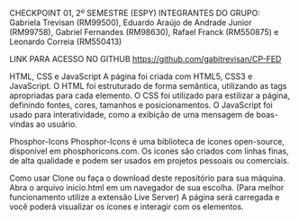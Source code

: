 CHECKPOINT 01, 2º SEMESTRE (ESPY)
INTEGRANTES DO GRUPO: Gabriela Trevisan (RM99500), Eduardo Araújo de Andrade Junior (RM99758), Gabriel Fernandes (RM98630), Rafael Franck (RM550875) e Leonardo Correia (RM550413)

LINK PARA ACESSO NO GITHUB
https://github.com/gabitrevisan/CP-FED

HTML, CSS e JavaScript
A página foi criada com HTML5, CSS3 e JavaScript. O HTML foi estruturado de forma semântica, utilizando as tags apropriadas para cada elemento. O CSS foi utilizado para estilizar a página, definindo fontes, cores, tamanhos e posicionamentos. O JavaScript foi usado para interatividade, como a exibição de uma mensagem de boas-vindas ao usuário.

Phosphor-Icons
Phosphor-Icons é uma biblioteca de ícones open-source, disponível em phosphoricons.com. Os ícones são criados com linhas finas, de alta qualidade e podem ser usados em projetos pessoais ou comerciais.

Como usar
Clone ou faça o download deste repositório para sua máquina.
Abra o arquivo inicio.html em um navegador de sua escolha. (Para melhor funcionamento utilize a extensão Live Server)
A página será carregada e você poderá visualizar os ícones e interagir com os elementos.
